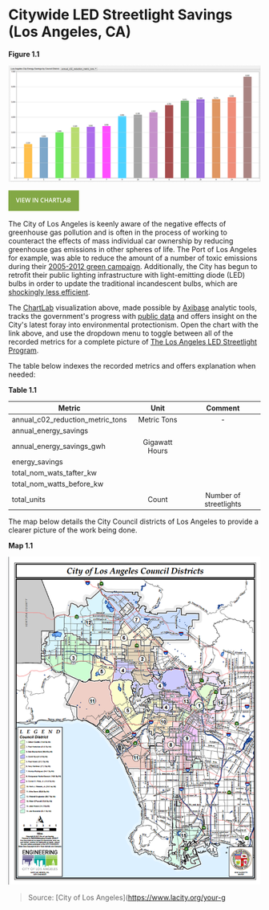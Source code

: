 Citywide LED Streetlight Savings (Los Angeles, CA)
===

**Figure 1.1**

![](Images/lal-001.png)

[![](Images/button.png)](https://apps.axibase.com/chartlab/748691f3/2/#fullscreen)

The City of Los Angeles is keenly aware of the negative effects of greenhouse gas pollution and is often in the process
of working to counteract the effects of mass individual car ownership by reducing greenhouse gas emissions in other spheres of life. 
The Port of Los Angeles for example, was able to reduce the amount of a number of toxic emissions during their 
[2005-2012 green campaign](/LA_Port/README.md). Additionally, the City has begun to retrofit their public lighting infrastructure 
with light-emitting diode (LED) bulbs in order to update the traditional incandescent bulbs, which are [shockingly less efficient](https://energy.gov/energysaver/how-energy-efficient-light-bulbs-compare-traditional-incandescents).

The [ChartLab](https://apps.axibase.com) visualization above, made possible by [Axibase](https://axibase.com) analytic tools, 
tracks the government's progress with [public data](https://catalog.data.gov/dataset/citywide-led-streetlight-savings) and
offers insight on the City's latest foray into environmental protectionism. Open the chart with the link above, and use the 
dropdown menu to toggle between all of the recorded metrics for a complete picture of [The Los Angeles LED Streetlight Program](https://energy.gov/eere/ssl/text-alternative-version-city-los-angeles-led-streetlight-program).

The table below indexes the recorded metrics and offers explanation when  needed:
 
**Table 1.1**

| Metric | Unit | Comment |
|--------|:----:|:-------:|
| annual_c02_reduction_metric_tons | Metric Tons | - |
| annual_energy_savings | | |
| annual_energy_savings_gwh | Gigawatt Hours | |
| energy_savings | | |
| total_nom_wats_tafter_kw | | |
| total_nom_watts_before_kw | | |
| total_units | Count | Number of streetlights |

The map below details the City Council districts of Los Angeles to provide a clearer picture of the work being done.

**Map 1.1**

![](Images/lamap.png)

> Source: [City of Los Angeles](https://www.lacity.org/your-g
